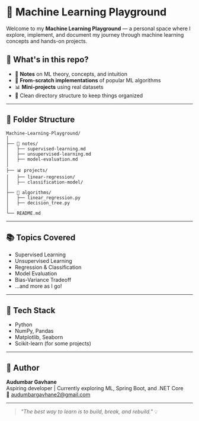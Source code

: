 # 🧠 Machine Learning Playground

Welcome to my **Machine Learning Playground** — a personal space where I explore, implement, and document my journey through machine learning concepts and hands-on projects.

## 🚀 What's in this repo?

- 📓 **Notes** on ML theory, concepts, and intuition
- 🔢 **From-scratch implementations** of popular ML algorithms
- 📊 **Mini-projects** using real datasets
- 📁 Clean directory structure to keep things organized

---

## 📁 Folder Structure

```
Machine-Learning-Playground/
│
├── 📓 notes/
│   ├── supervised-learning.md
│   ├── unsupervised-learning.md
│   ├── model-evaluation.md
│
├── 📊 projects/
│   ├── linear-regression/
│   ├── classification-model/
│
├── 🔢 algorithms/
│   ├── linear_regression.py
│   ├── decision_tree.py
│
└── README.md

```

---

## 📚 Topics Covered

- Supervised Learning
- Unsupervised Learning
- Regression & Classification
- Model Evaluation
- Bias-Variance Tradeoff
- ...and more as I go!

---

## 🔧 Tech Stack

- Python
- NumPy, Pandas
- Matplotlib, Seaborn
- Scikit-learn (for some projects)

---

## 📝 Author

**Audumbar Gavhane**  
Aspiring developer | Currently exploring ML, Spring Boot, and .NET Core  
📧 [audumbargavhane2@gmail.com](mailto:audumbargavhane2@gmail.com)

---

> _"The best way to learn is to build, break, and rebuild."_ 💡


